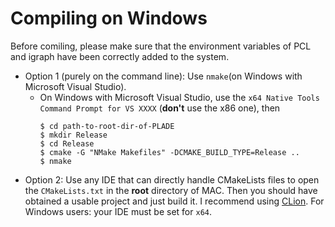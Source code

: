 # Compiling on Windows
Before comiling, please make sure that the environment variables of PCL and igraph have been correctly added to the system.

- Option 1 (purely on the command line): Use `nmake`(on Windows with Microsoft Visual Studio).
  - On Windows with Microsoft Visual Studio, use the `x64 Native Tools Command Prompt for VS XXXX` (**don't** use the x86 one), then
      ```
      $ cd path-to-root-dir-of-PLADE
      $ mkdir Release
      $ cd Release
      $ cmake -G "NMake Makefiles" -DCMAKE_BUILD_TYPE=Release ..
      $ nmake
      ```
- Option 2: Use any IDE that can directly handle CMakeLists files to open the `CMakeLists.txt` in the **root** directory of MAC. Then you should have obtained a usable project and just build it. I recommend using [CLion](https://www.jetbrains.com/clion/). For Windows users: your IDE must be set for `x64`.

